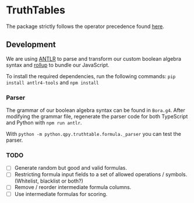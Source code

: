 # TruthTables

The package strictly follows the operator precedence found
[here](http://intrologic.stanford.edu/dictionary/operator_precedence.html).

## Development

We are using [ANTLR](https://github.com/antlr/antlr4) to parse and transform our custom boolean algebra syntax
and [rollup](https://github.com/rollup/rollup) to bundle our JavaScript.

To install the required dependencies, run the following commands:
```pip install antlr4-tools``` and ```npm install```

### Parser

The grammar of our boolean algebra syntax can be found in `Bora.g4`. After modifying the grammar file, regenerate
the parser code for both TypeScript and Python with `npm run antlr`.

With `python -m python.qpy.truthtable.formula._parser` you can test the parser.

### TODO
- [ ] Generate random but good and valid formulas.
- [ ] Restricting formula input fields to a set of allowed operations / symbols. (Whitelist, blacklist or both?)
- [ ] Remove / reorder intermediate formula columns.
- [ ] Use intermediate formulas for scoring.
